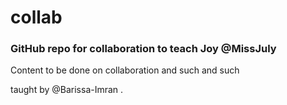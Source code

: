 # collab

### GitHub repo for collaboration to teach Joy @MissJuly

Content to be done on collaboration and such and such

taught by @Barissa-Imran .